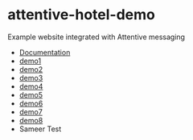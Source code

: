 # attentive-hotel-demo
 Example website integrated with Attentive messaging

- [Documentation](Documentation/index.html)
- [demo1](demo1/index.html)
- [demo2](demo2/index.html)
- [demo3](demo3/index.html)
- [demo4](demo4/index.html)
- [demo5](demo5/index.html)
- [demo6](demo6/index.html)
- [demo7](demo7/index.html)
- [demo8](demo8/index.html)
- Sameer Test